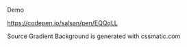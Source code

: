 Demo

https://codepen.io/salsan/pen/EQQqLL

Source
Gradient Background is generated with cssmatic.com
